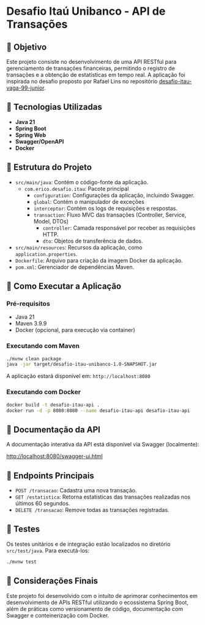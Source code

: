 # Desafio Itaú Unibanco - API de Transações

## 📌 Objetivo

Este projeto consiste no desenvolvimento de uma API RESTful para gerenciamento de transações financeiras, permitindo o registro de transações e a obtenção de estatísticas em tempo real. A aplicação foi inspirada no desafio proposto por Rafael Lins no repositório [desafio-itau-vaga-99-junior](https://github.com/rafaellins-itau/desafio-itau-vaga-99-junior).

## 🚀 Tecnologias Utilizadas

- **Java 21**
- **Spring Boot**
- **Spring Web**
- **Swagger/OpenAPI**
- **Docker**

## 📂 Estrutura do Projeto

- `src/main/java`: Contém o código-fonte da aplicação.
  - `com.erico.desafio.itau`: Pacote principal
    - `configuration`: Configurações da aplicação, incluindo Swagger.
    - `global`: Contém o manipulador de exceções
    - `interceptor`: Contém os logs de requisições e respostas.
    - `transaction`: Fluxo MVC das transações (Controller, Service, Model, DTOs)
      - `controller`: Camada responsável por receber as requisições HTTP.
      - `dto`: Objetos de transferência de dados.
- `src/main/resources`: Recursos da aplicação, como `application.properties`.
- `Dockerfile`: Arquivo para criação da imagem Docker da aplicação.
- `pom.xml`: Gerenciador de dependências Maven.

## 🔧 Como Executar a Aplicação

### Pré-requisitos

- Java 21
- Maven 3.9.9
- Docker (opcional, para execução via container)

### Executando com Maven

```bash
./mvnw clean package
java -jar target/desafio-itau-unibanco-1.0-SNAPSHOT.jar
```

A aplicação estará disponível em: `http://localhost:8080`

### Executando com Docker

```bash
docker build -t desafio-itau-api .
docker run -d -p 8080:8080 --name desafio-itau-api desafio-itau-api
```

## 📘 Documentação da API

A documentação interativa da API está disponível via Swagger (localmente):

[http://localhost:8080/swagger-ui.html](http://localhost:8080/swagger-ui.html)

## 📌 Endpoints Principais

- `POST /transacao`: Cadastra uma nova transação.
- `GET /estatistica`: Retorna estatísticas das transações realizadas nos últimos 60 segundos.
- `DELETE /transacao`: Remove todas as transações registradas.

## 🧪 Testes

Os testes unitários e de integração estão localizados no diretório `src/test/java`. Para executá-los:

```bash
./mvnw test
```

## 📝 Considerações Finais

Este projeto foi desenvolvido com o intuito de aprimorar conhecimentos em desenvolvimento de APIs RESTful utilizando o ecossistema Spring Boot, além de práticas como versionamento de código, documentação com Swagger e conteinerização com Docker.

